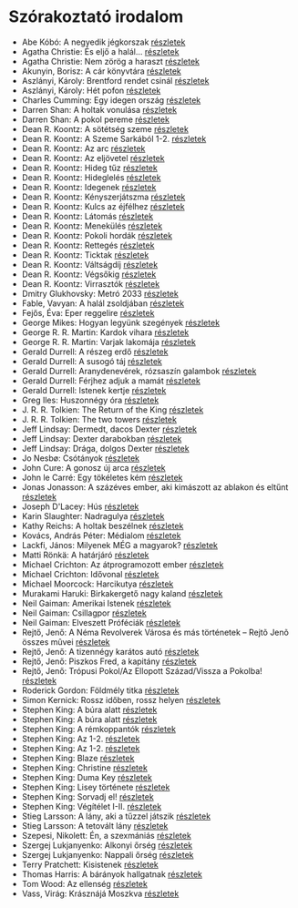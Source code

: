# Szórakoztató irodalom

- Abe Kóbó: A negyedik jégkorszak [részletek](../_details/Abe%20K%C3%B3b%C3%B3.md#id_948)
- Agatha Christie: És eljő a halál… [részletek](../_details/Agatha%20Christie.md#id_312)
- Agatha Christie: Nem zörög a haraszt [részletek](../_details/Agatha%20Christie.md#id_311)
- Akunyin, Borisz: A cár könyvtára [részletek](../_details/Akunyin%2C%20Borisz.md#id_1108)
- Aszlányi, Károly: Brentford rendet csinál [részletek](../_details/Aszl%C3%A1nyi%2C%20K%C3%A1roly.md#id_854)
- Aszlányi, Károly: Hét pofon [részletek](../_details/Aszl%C3%A1nyi%2C%20K%C3%A1roly.md#id_850)
- Charles Cumming: Egy idegen ország [részletek](../_details/Charles%20Cumming.md#id_967)
- Darren Shan: A holtak vonulása [részletek](../_details/Darren%20Shan.md#id_277)
- Darren Shan: A pokol pereme [részletek](../_details/Darren%20Shan.md#id_278)
- Dean R. Koontz: A sötétség szeme [részletek](../_details/Dean%20R.%20Koontz.md#id_1100)
- Dean R. Koontz: A Szeme Sarkából 1-2. [részletek](../_details/Dean%20R.%20Koontz.md#id_1099)
- Dean R. Koontz: Az arc [részletek](../_details/Dean%20R.%20Koontz.md#id_1093)
- Dean R. Koontz: Az eljövetel [részletek](../_details/Dean%20R.%20Koontz.md#id_1091)
- Dean R. Koontz: Hideg tűz [részletek](../_details/Dean%20R.%20Koontz.md#id_1089)
- Dean R. Koontz: Hideglelés [részletek](../_details/Dean%20R.%20Koontz.md#id_1085)
- Dean R. Koontz: Idegenek [részletek](../_details/Dean%20R.%20Koontz.md#id_1086)
- Dean R. Koontz: Kényszerjátszma [részletek](../_details/Dean%20R.%20Koontz.md#id_1084)
- Dean R. Koontz: Kulcs az éjfélhez [részletek](../_details/Dean%20R.%20Koontz.md#id_1082)
- Dean R. Koontz: Látomás [részletek](../_details/Dean%20R.%20Koontz.md#id_1081)
- Dean R. Koontz: Menekülés [részletek](../_details/Dean%20R.%20Koontz.md#id_1080)
- Dean R. Koontz: Pokoli hordák [részletek](../_details/Dean%20R.%20Koontz.md#id_1077)
- Dean R. Koontz: Rettegés [részletek](../_details/Dean%20R.%20Koontz.md#id_1076)
- Dean R. Koontz: Ticktak [részletek](../_details/Dean%20R.%20Koontz.md#id_1073)
- Dean R. Koontz: Váltságdíj [részletek](../_details/Dean%20R.%20Koontz.md#id_1072)
- Dean R. Koontz: Végsőkig [részletek](../_details/Dean%20R.%20Koontz.md#id_1071)
- Dean R. Koontz: Virrasztók [részletek](../_details/Dean%20R.%20Koontz.md#id_1070)
- Dmitry Glukhovsky: Metró 2033 [részletek](../_details/Dmitry%20Glukhovsky.md#id_482)
- Fable, Vavyan: A halál zsoldjában [részletek](../_details/Fable%2C%20Vavyan.md#id_701)
- Fejős, Éva: Eper reggelire [részletek](../_details/Fej%C5%91s%2C%20%C3%89va.md#id_17)
- George Mikes: Hogyan legyünk szegények [részletek](../_details/George%20Mikes.md#id_985)
- George R. R. Martin: Kardok vihara [részletek](../_details/George%20R.%20R.%20Martin.md#id_424)
- George R. R. Martin: Varjak lakomája [részletek](../_details/George%20R.%20R.%20Martin.md#id_419)
- Gerald Durrell: A részeg erdő [részletek](../_details/Gerald%20Durrell.md#id_878)
- Gerald Durrell: A susogó táj [részletek](../_details/Gerald%20Durrell.md#id_871)
- Gerald Durrell: Aranydenevérek, rózsaszín galambok [részletek](../_details/Gerald%20Durrell.md#id_875)
- Gerald Durrell: Férjhez adjuk a mamát [részletek](../_details/Gerald%20Durrell.md#id_872)
- Gerald Durrell: Istenek kertje [részletek](../_details/Gerald%20Durrell.md#id_868)
- Greg Iles: Huszonnégy óra [részletek](../_details/Greg%20Iles.md#id_780)
- J. R. R. Tolkien: The Return of the King [részletek](../_details/J.%20R.%20R.%20Tolkien.md#id_14)
- J. R. R. Tolkien: The two towers [részletek](../_details/J.%20R.%20R.%20Tolkien.md#id_13)
- Jeff Lindsay: Dermedt, dacos Dexter [részletek](../_details/Jeff%20Lindsay.md#id_520)
- Jeff Lindsay: Dexter darabokban [részletek](../_details/Jeff%20Lindsay.md#id_518)
- Jeff Lindsay: Drága, dolgos Dexter [részletek](../_details/Jeff%20Lindsay.md#id_521)
- Jo Nesbø: Csótányok [részletek](../_details/Jo%20Nesb%C3%B8.md#id_577)
- John Cure: A gonosz új arca [részletek](../_details/John%20Cure.md#id_956)
- John le Carré: Egy tökéletes kém [részletek](../_details/John%20le%20Carr%C3%A9.md#id_1000)
- Jonas Jonasson: A százéves ember, aki kimászott az ablakon és eltűnt [részletek](../_details/Jonas%20Jonasson.md#id_383)
- Joseph D'Lacey: Hús [részletek](../_details/Joseph%20D%27Lacey.md#id_524)
- Karin Slaughter: Nadragulya [részletek](../_details/Karin%20Slaughter.md#id_788)
- Kathy Reichs: A holtak beszélnek [részletek](../_details/Kathy%20Reichs.md#id_157)
- Kovács, András Péter: Médialom [részletek](../_details/Kov%C3%A1cs%2C%20Andr%C3%A1s%20P%C3%A9ter.md#id_427)
- Lackfi, János: Milyenek MÉG a magyarok? [részletek](../_details/Lackfi%2C%20J%C3%A1nos.md#id_935)
- Matti Rönkä: A határjáró [részletek](../_details/Matti%20R%C3%B6nk%C3%A4.md#id_671)
- Michael Crichton: Az átprogramozott ember [részletek](../_details/Michael%20Crichton.md#id_752)
- Michael Crichton: Idővonal [részletek](../_details/Michael%20Crichton.md#id_754)
- Michael Moorcock: Harcikutya [részletek](../_details/Michael%20Moorcock.md#id_525)
- Murakami Haruki: Birkakergető nagy kaland [részletek](../_details/Murakami%20Haruki.md#id_526)
- Neil Gaiman: Amerikai Istenek [részletek](../_details/Neil%20Gaiman.md#id_224)
- Neil Gaiman: Csillagpor [részletek](../_details/Neil%20Gaiman.md#id_886)
- Neil Gaiman: Elveszett Próféciák [részletek](../_details/Neil%20Gaiman.md#id_896)
- Rejtő, Jenő: A Néma Revolverek Városa és más történetek – Rejtõ Jenõ összes mûvei [részletek](../_details/Rejt%C5%91%2C%20Jen%C5%91.md#id_823)
- Rejtő, Jenő: A tizennégy karátos autó [részletek](../_details/Rejt%C5%91%2C%20Jen%C5%91.md#id_131)
- Rejtő, Jenő: Piszkos Fred, a kapitány [részletek](../_details/Rejt%C5%91%2C%20Jen%C5%91.md#id_149)
- Rejtő, Jenő: Trópusi Pokol/Az Ellopott Század/Vissza a Pokolba! [részletek](../_details/Rejt%C5%91%2C%20Jen%C5%91.md#id_155)
- Roderick Gordon: Földmély titka [részletek](../_details/Roderick%20Gordon.md#id_974)
- Simon Kernick: Rossz időben, rossz helyen [részletek](../_details/Simon%20Kernick.md#id_1006)
- Stephen King: A búra alatt [részletek](../_details/Stephen%20King.md#id_556)
- Stephen King: A búra alatt [részletek](../_details/Stephen%20King.md#id_557)
- Stephen King: A rémkoppantók [részletek](../_details/Stephen%20King.md#id_535)
- Stephen King: Az 1-2. [részletek](../_details/Stephen%20King.md#id_118)
- Stephen King: Az 1-2. [részletek](../_details/Stephen%20King.md#id_119)
- Stephen King: Blaze [részletek](../_details/Stephen%20King.md#id_550)
- Stephen King: Christine [részletek](../_details/Stephen%20King.md#id_551)
- Stephen King: Duma Key [részletek](../_details/Stephen%20King.md#id_554)
- Stephen King: Lisey története [részletek](../_details/Stephen%20King.md#id_546)
- Stephen King: Sorvadj el! [részletek](../_details/Stephen%20King.md#id_469)
- Stephen King: Végítélet I-II. [részletek](../_details/Stephen%20King.md#id_553)
- Stieg Larsson: A lány, aki a tűzzel játszik [részletek](../_details/Stieg%20Larsson.md#id_26)
- Stieg Larsson: A tetovált lány [részletek](../_details/Stieg%20Larsson.md#id_29)
- Szepesi, Nikolett: Én, a szexmániás [részletek](../_details/Szepesi%2C%20Nikolett.md#id_661)
- Szergej Lukjanyenko: Alkonyi őrség [részletek](../_details/Szergej%20Lukjanyenko.md#id_462)
- Szergej Lukjanyenko: Nappali őrség [részletek](../_details/Szergej%20Lukjanyenko.md#id_459)
- Terry Pratchett: Kisistenek [részletek](../_details/Terry%20Pratchett.md#id_761)
- Thomas Harris: A bárányok hallgatnak [részletek](../_details/Thomas%20Harris.md#id_1032)
- Tom Wood: Az ellenség [részletek](../_details/Tom%20Wood.md#id_1011)
- Vass, Virág: Krásznájá Moszkva [részletek](../_details/Vass%2C%20Vir%C3%A1g.md#id_306)